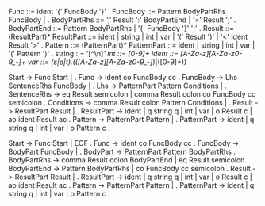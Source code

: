 Func ::= ident '{' FuncBody '}' .
FuncBody ::= Pattern BodyPartRhs FuncBody | .
BodyPartRhs ::= ',' Result ':' BodyPartEnd | '=' Result ';' .
BodyPartEnd ::= Pattern BodyPartRhs | '{' FuncBody '}' ';' .
Result ::= (ResultPart)*
ResultPart ::= ident | string | int | var | '(' Result ')' | '<' ident Result '>' .
Pattern ::= (PatternPart)*
PatternPart ::= ident | string | int | var | '(' Pattern ')' .
string ::= \'[^\n]*\'
int ::= [0-9]+
ident ::= [A-Za-z][A-Za-z0-9_-]+
var ::= (s|e|t)\.(([A-Za-z][A-Za-z0-9_-]*)|([0-9]+))































Start -> Func Start | .
Func -> ident co FuncBody cc .
FuncBody -> Lhs SentenceRhs FuncBody | .
Lhs -> PatternPart Pattern Conditions | .
SentenceRhs -> eq Result semicolon | comma Result colon co FuncBody cc semicolon .
Conditions -> comma Result colon Pattern Conditions | .
Result -> ResultPart Result | .
ResultPart -> ident | q string q | int | var | o Result c | ao ident Result ac .
Pattern -> PatternPart Pattern | .
PatternPart -> ident | q string q | int | var | o Pattern c .

Start -> Func Start | EOF .
Func -> ident co FuncBody cc .
FuncBody -> BodyPart FuncBody | .
BodyPart -> PatternPart Pattern BodyPartRhs .
BodyPartRhs -> comma Result colon BodyPartEnd | eq Result semicolon .
BodyPartEnd -> Pattern BodyPartRhs | co FuncBody cc semicolon .
Result -> ResultPart Result | .
ResultPart -> ident | q string q | int | var | o Result c | ao ident Result ac .
Pattern -> PatternPart Pattern | .
PatternPart -> ident | q string q | int | var | o Pattern c .


